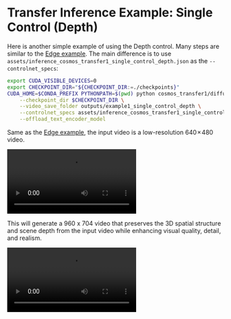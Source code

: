 # Transfer Inference Example: Single Control (Depth)

Here is another simple example of using the Depth control. Many steps are similar to the [Edge example](/examples/inference_cosmos_transfer1_7b.md#example-1-single-control-edge). The main difference is to use `assets/inference_cosmos_transfer1_single_control_depth.json` as the `--controlnet_specs`:

```bash
export CUDA_VISIBLE_DEVICES=0
export CHECKPOINT_DIR="${CHECKPOINT_DIR:=./checkpoints}"
CUDA_HOME=$CONDA_PREFIX PYTHONPATH=$(pwd) python cosmos_transfer1/diffusion/inference/transfer.py \
    --checkpoint_dir $CHECKPOINT_DIR \
    --video_save_folder outputs/example1_single_control_depth \
    --controlnet_specs assets/inference_cosmos_transfer1_single_control_depth.json \
    --offload_text_encoder_model
```
Same as the [Edge example](/examples/inference_cosmos_transfer1_7b.md#example-1-single-control-edge), the input video is a low-resolution 640 × 480 video.

<video src="https://github.com/user-attachments/assets/14bf6d57-b200-45d0-add7-4f20b68b939b">
  Your browser does not support the video tag.
</video>

This will generate a 960 x 704 video that preserves the 3D spatial structure and scene depth from the input video while enhancing visual quality, detail, and realism.

<video src="https://github.com/user-attachments/assets/0e09caba-3550-45c4-95ce-28ca0af22d25">
  Your browser does not support the video tag.
</video>
